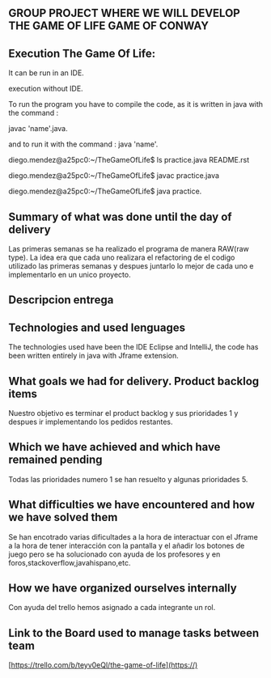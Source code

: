 
**GROUP PROJECT WHERE WE WILL DEVELOP THE GAME OF LIFE GAME OF CONWAY**
--

**Execution The Game Of Life:**
--

It can be run in an IDE.

execution without IDE.

To run the program you have to compile the code, as it is written in java with  the command :

javac 'name'.java.

and to run it with the command : java 'name'.

diego.mendez@a25pc0:~/TheGameOfLife$ ls
practice.java  README.rst

diego.mendez@a25pc0:~/TheGameOfLife$ javac practice.java

diego.mendez@a25pc0:~/TheGameOfLife$ java practice.

**Summary of what was done until the day of delivery**
--
Las primeras semanas se ha realizado el programa de manera RAW(raw type).
La idea era que cada uno realizara el refactoring de el codigo utilizado las primeras semanas y despues juntarlo  lo mejor de cada uno e implementarlo en un unico proyecto.

**Descripcion entrega**
--

**Technologies and used lenguages**
--

The technologies used have been the IDE Eclipse and IntelliJ, the code has been written entirely in java with Jframe extension.

**What goals we had for delivery. Product backlog items**
--

Nuestro objetivo es terminar el product backlog y sus prioridades 1  y despues ir implementando los pedidos restantes.

**Which we have achieved and which have remained pending**
--

Todas las prioridades numero 1 se han resuelto y algunas prioridades 5.

**What difficulties we have encountered and how we have solved them**
--

Se han encotrado varias dificultades a la hora de interactuar con el Jframe a la hora de tener interacción con la pantalla y el añadir los botones de juego pero se ha solucionado con ayuda de los profesores y en foros,stackoverflow,javahispano,etc.


**How we have organized ourselves internally**
--

Con ayuda del trello hemos asignado a cada integrante un rol.

**Link to the Board used to manage tasks between team**
--

[https://trello.com/b/teyv0eQl/the-game-of-life](https://)
